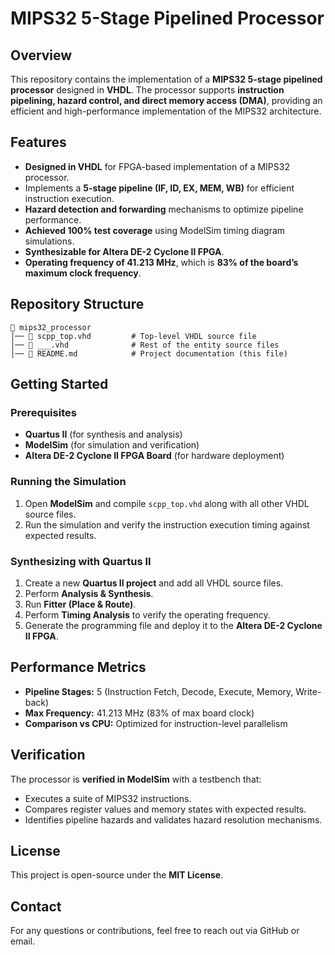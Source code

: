 # MIPS32 5-Stage Pipelined Processor

## Overview
This repository contains the implementation of a **MIPS32 5-stage pipelined processor** designed in **VHDL**. The processor supports **instruction pipelining, hazard control, and direct memory access (DMA)**, providing an efficient and high-performance implementation of the MIPS32 architecture.

## Features
- **Designed in VHDL** for FPGA-based implementation of a MIPS32 processor.
- Implements a **5-stage pipeline (IF, ID, EX, MEM, WB)** for efficient instruction execution.
- **Hazard detection and forwarding** mechanisms to optimize pipeline performance.
- **Achieved 100% test coverage** using ModelSim timing diagram simulations.
- **Synthesizable for Altera DE-2 Cyclone II FPGA**.
- **Operating frequency of 41.213 MHz**, which is **83% of the board’s maximum clock frequency**.

## Repository Structure
```
📂 mips32_processor
│── 📄 scpp_top.vhd         # Top-level VHDL source file
│── 📄 ___.vhd              # Rest of the entity source files
│── 📄 README.md            # Project documentation (this file)
```

## Getting Started
### Prerequisites
- **Quartus II** (for synthesis and analysis)
- **ModelSim** (for simulation and verification)
- **Altera DE-2 Cyclone II FPGA Board** (for hardware deployment)

### Running the Simulation
1. Open **ModelSim** and compile `scpp_top.vhd` along with all other VHDL source files.
2. Run the simulation and verify the instruction execution timing against expected results.

### Synthesizing with Quartus II
1. Create a new **Quartus II project** and add all VHDL source files.
2. Perform **Analysis & Synthesis**.
3. Run **Fitter (Place & Route)**.
4. Perform **Timing Analysis** to verify the operating frequency.
5. Generate the programming file and deploy it to the **Altera DE-2 Cyclone II FPGA**.

## Performance Metrics
- **Pipeline Stages:** 5 (Instruction Fetch, Decode, Execute, Memory, Write-back)
- **Max Frequency:** 41.213 MHz (83% of max board clock)
- **Comparison vs CPU:** Optimized for instruction-level parallelism

## Verification
The processor is **verified in ModelSim** with a testbench that:
- Executes a suite of MIPS32 instructions.
- Compares register values and memory states with expected results.
- Identifies pipeline hazards and validates hazard resolution mechanisms.

## License
This project is open-source under the **MIT License**.

## Contact
For any questions or contributions, feel free to reach out via GitHub or email.

